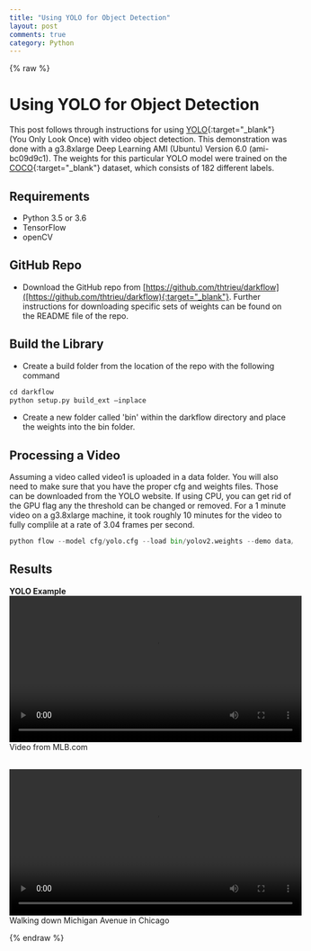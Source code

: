 ```yaml
---
title: "Using YOLO for Object Detection"
layout: post
comments: true
category: Python
---
```

  
{% raw %}


# Using YOLO for Object Detection #

This post follows through instructions for using [YOLO](https://pjreddie.com/darknet/yolo/){:target="_blank"} (You Only Look Once) with video object detection.  This demonstration was done with a g3.8xlarge Deep Learning AMI (Ubuntu) Version 6.0 (ami-bc09d9c1). The weights for this particular YOLO model were trained on the [COCO](http://cocodataset.org/#home){:target="_blank"} dataset, which consists of 182 different labels.

## Requirements ##

- Python 3.5 or 3.6
- TensorFlow
- openCV

## GitHub Repo ##

- Download the GitHub repo from [https://github.com/thtrieu/darkflow]([https://github.com/thtrieu/darkflow){:target="_blank"}. Further instructions for downloading specific sets of weights can be found on the README file of the repo.

## Build the Library ##
- Create a build folder from the location of the repo with the following command

```python
cd darkflow
python setup.py build_ext —inplace
```

- Create a new folder called 'bin' within the darkflow directory and place the weights into the bin folder.
  
## Processing a Video ##

Assuming a video called video1 is uploaded in a data folder. You will also need to make sure that you have the proper cfg and weights files. Those can be downloaded from the YOLO website. If using CPU, you can get rid of the GPU flag any the threshold can be changed or removed. For a 1 minute video on a g3.8xlarge machine, it took roughly 10 minutes for the video to fully complile at a rate of 3.04 frames per second.

```python
python flow --model cfg/yolo.cfg --load bin/yolov2.weights --demo data/video1.mov --threshold 0.25 --gpu 1.0 --saveVideo
```

## Results ##

<b>YOLO Example</b>
<video width="520" controls>
<source src="/figure/2018-04-11-yolo-mlb/dee-gordon.mp4">
</video>
Video from MLB.com

<br>

<video width="520" controls>
<source src="/figure/2018-04-11-yolo-chicago/chicago.mp4">
</video>
Walking down Michigan Avenue in Chicago

<br>


{% endraw %}

<script>
  (function(i,s,o,g,r,a,m){i['GoogleAnalyticsObject']=r;i[r]=i[r]||function(){
    (i[r].q=i[r].q||[]).push(arguments)},i[r].l=1*new Date();a=s.createElement(o),
    m=s.getElementsByTagName(o)[0];a.async=1;a.src=g;m.parentNode.insertBefore(a,m)
  })(window,document,'script','//www.google-analytics.com/analytics.js','ga');

ga('create', 'UA-57468410-2', 'auto');
ga('send', 'pageview');
</script>
  
